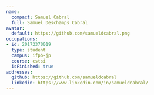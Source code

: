 ```yaml
---
name:
  compact: Samuel Cabral
  full: Samuel Deschamps Cabral
avatar:
  default: https://github.com/samueldcabral.png
occupations:
- id: 20172370019
  type: student
  campus: ifpb-jp
  course: cstsi
  isFinished: true
addresses:
  github: https://github.com/samueldcabral
  linkedin: https://www.linkedin.com/in/samueldcabral/
---
```

